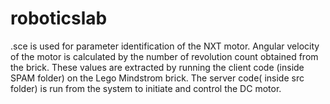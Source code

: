 # roboticslab
.sce is used for parameter identification of the NXT motor.
Angular velocity of the motor is calculated by the number of revolution count obtained from the brick.
These values are extracted by running the client code (inside SPAM folder) on the Lego Mindstrom brick. 
The server code( inside src folder) is run from the system to initiate and control the DC motor. 
